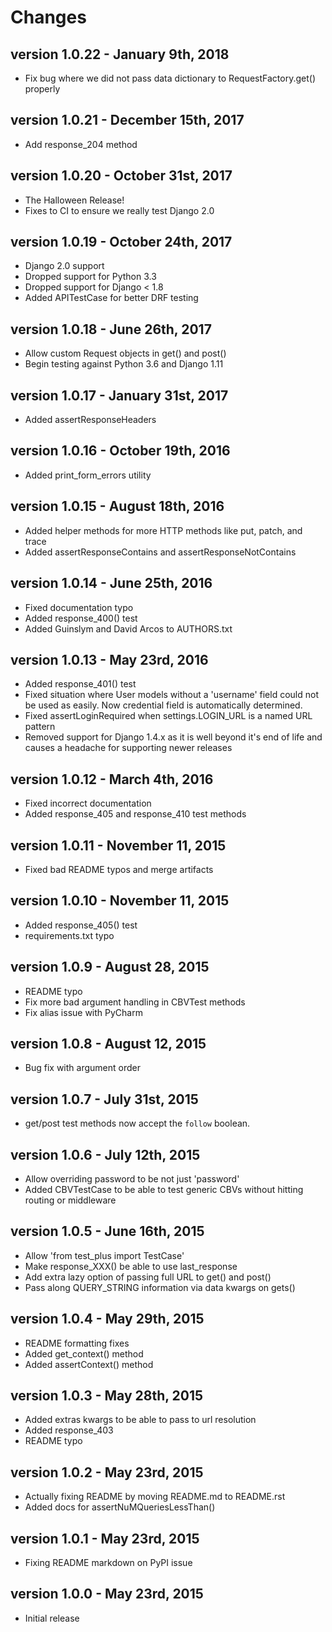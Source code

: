 # Changes


## version 1.0.22 - January 9th, 2018

  - Fix bug where we did not pass data dictionary to RequestFactory.get() properly
  
## version 1.0.21 - December 15th, 2017

  - Add response_204 method

## version 1.0.20 - October 31st, 2017

  - The Halloween Release!
  - Fixes to CI to ensure we really test Django 2.0

## version 1.0.19 - October 24th, 2017

  - Django 2.0 support
  - Dropped support for Python 3.3
  - Dropped support for Django < 1.8
  - Added APITestCase for better DRF testing

## version 1.0.18 - June 26th, 2017

  - Allow custom Request objects in get() and post()
  - Begin testing against Python 3.6 and Django 1.11

## version 1.0.17 - January 31st, 2017

  - Added assertResponseHeaders

## version 1.0.16 - October 19th, 2016

  - Added print_form_errors utility

## version 1.0.15 - August 18th, 2016

  - Added helper methods for more HTTP methods like put, patch, and trace
  - Added assertResponseContains and assertResponseNotContains

## version 1.0.14 - June 25th, 2016

  - Fixed documentation typo
  - Added response_400() test
  - Added Guinslym and David Arcos to AUTHORS.txt

## version 1.0.13 - May 23rd, 2016

  - Added response_401() test
  - Fixed situation where User models without a 'username' field could not be
    used as easily.  Now credential field is automatically determined.
  - Fixed assertLoginRequired when settings.LOGIN_URL is a named URL pattern
  - Removed support for Django 1.4.x as it is well beyond it's end of life and causes a headache for supporting newer releases

## version 1.0.12 - March 4th, 2016

  - Fixed incorrect documentation
  - Added response_405 and response_410 test methods

## version 1.0.11 - November 11, 2015

  - Fixed bad README typos and merge artifacts

## version 1.0.10 - November 11, 2015

  - Added response_405() test
  - requirements.txt typo

## version 1.0.9 - August 28, 2015

  - README typo
  - Fix more bad argument handling in CBVTest methods
  - Fix alias issue with PyCharm

## version 1.0.8 - August 12, 2015

  - Bug fix with argument order

## version 1.0.7 - July 31st, 2015

  - get/post test methods now accept the `follow` boolean.

## version 1.0.6 - July 12th, 2015

  - Allow overriding password to be not just 'password'
  - Added CBVTestCase to be able to test generic CBVs without hitting routing or middleware

## version 1.0.5 - June 16th, 2015

  - Allow 'from test_plus import TestCase'
  - Make response_XXX() be able to use last_response
  - Add extra lazy option of passing full URL to get() and post()
  - Pass along QUERY_STRING information via data kwargs on gets()

## version 1.0.4 - May 29th, 2015

  - README formatting fixes
  - Added get_context() method
  - Added assertContext() method

## version 1.0.3 - May 28th, 2015

  - Added extras kwargs to be able to pass to url resolution
  - Added response_403
  - README typo

## version 1.0.2 - May 23rd, 2015

  - Actually fixing README by moving README.md to README.rst
  - Added docs for assertNuMQueriesLessThan()

## version 1.0.1 - May 23rd, 2015

  - Fixing README markdown on PyPI issue

## version 1.0.0 - May 23rd, 2015

  - Initial release
